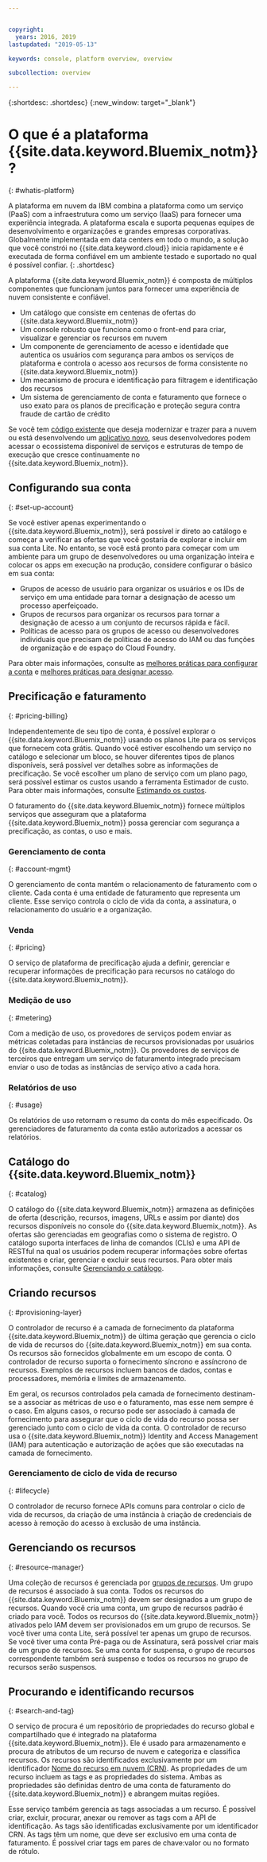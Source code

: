 ```yaml
---


copyright:
  years: 2016, 2019
lastupdated: "2019-05-13"

keywords: console, platform overview, overview

subcollection: overview

---
```


{:shortdesc: .shortdesc}
{:new_window: target="_blank"}

# O que é a plataforma {{site.data.keyword.Bluemix_notm}}?
{: #whatis-platform}

A plataforma em nuvem da IBM combina a plataforma como um serviço (PaaS) com a infraestrutura como um serviço (IaaS) para fornecer uma experiência integrada. A plataforma escala e suporta pequenas equipes de desenvolvimento e organizações e grandes empresas corporativas. Globalmente
implementada em data centers em todo o mundo, a solução que você constrói no {{site.data.keyword.cloud}} inicia
rapidamente e é executada de forma confiável em um ambiente testado e suportado no qual é possível confiar.
{: .shortdesc}

A plataforma {{site.data.keyword.Bluemix_notm}} é composta de múltiplos componentes que funcionam juntos para
fornecer uma experiência de nuvem consistente e confiável. 

  * Um catálogo que consiste em centenas de ofertas do {{site.data.keyword.Bluemix_notm}}
  * Um console robusto que funciona como o front-end para criar, visualizar e gerenciar os recursos em nuvem
  * Um componente de gerenciamento de acesso e identidade que autentica os usuários com segurança para ambos os serviços de
plataforma e controla o acesso aos recursos de forma consistente no {{site.data.keyword.Bluemix_notm}}
  * Um mecanismo de procura e identificação para filtragem e identificação dos recursos
  * Um sistema de gerenciamento de conta e faturamento que fornece o uso exato para os planos de precificação e proteção
segura contra fraude de cartão de crédito

Se você tem [código existente](/docs/apps/tutorials?topic=creating-apps-tutorial-byoc#tutorial-byoc) que deseja modernizar e trazer
para a nuvem ou está desenvolvendo um [aplicativo
novo](/docs/apps/tutorials?topic=creating-apps-tutorial-starterkit), seus desenvolvedores podem acessar o ecossistema disponível de serviços e estruturas de tempo de execução
que cresce continuamente no {{site.data.keyword.Bluemix_notm}}.

## Configurando sua conta
{: #set-up-account}

Se você estiver apenas experimentando o {{site.data.keyword.Bluemix_notm}}, será possível ir direto ao catálogo e começar a verificar as ofertas que você gostaria de explorar e incluir em sua conta Lite. No entanto, se
você está pronto para começar com um ambiente para um grupo de desenvolvedores ou uma organização inteira e
colocar os apps em execução na produção, considere configurar o básico em sua conta:

* Grupos de acesso de usuário para organizar os usuários e os IDs de serviço em uma entidade para tornar a designação de
acesso um processo aperfeiçoado.
* Grupos de recursos para organizar os recursos para tornar a designação de acesso a um conjunto de recursos rápida e
fácil.
* Políticas de acesso para os grupos de acesso ou desenvolvedores individuais que precisam de políticas de acesso do IAM
ou das funções de organização e de espaço do Cloud Foundry.

Para obter mais informações, consulte as [melhores práticas
para configurar a conta](/docs/account?topic=account-account_setup) e [melhores práticas para designar acesso](/docs/iam?topic=iam-account_setup). 

## Precificação e faturamento
{: #pricing-billing}

Independentemente de seu tipo de conta, é possível explorar o {{site.data.keyword.Bluemix_notm}} usando os
planos Lite para os serviços que fornecem cota grátis. Quando você estiver escolhendo um serviço no catálogo e
selecionar um bloco, se houver diferentes tipos de planos disponíveis, será possível ver detalhes sobre as informações de
precificação. Se você escolher um plano de serviço com um plano pago, será possível estimar os custos usando a
ferramenta Estimador de custo. Para obter mais informações, consulte [Estimando os custos](/docs/billing-usage?topic=billing-usage-cost).

O faturamento do {{site.data.keyword.Bluemix_notm}} fornece múltiplos serviços que asseguram que a
plataforma {{site.data.keyword.Bluemix_notm}} possa gerenciar com segurança a precificação, as contas, o uso e mais.

### Gerenciamento de conta
{: #account-mgmt}

O gerenciamento de conta mantém o relacionamento de faturamento com o cliente. Cada conta é uma entidade de faturamento que representa um cliente. Esse serviço controla o ciclo de vida da conta, a assinatura, o relacionamento do usuário e a organização.

### Venda
{: #pricing}

O serviço de plataforma de precificação ajuda a definir, gerenciar e recuperar informações de precificação para recursos no catálogo do {{site.data.keyword.Bluemix_notm}}.

### Medição de uso
{: #metering}

Com a medição de uso, os provedores de serviços podem enviar as métricas coletadas para instâncias de recursos provisionadas por usuários do {{site.data.keyword.Bluemix_notm}}. Os provedores de serviços de terceiros que entregam um serviço de faturamento integrado precisam enviar o uso de todas as instâncias de serviço ativo a cada hora. 

### Relatórios de uso
{: #usage}

Os relatórios de uso retornam o resumo da conta do mês especificado. Os gerenciadores de faturamento da conta estão autorizados a acessar os relatórios.

## Catálogo do {{site.data.keyword.Bluemix_notm}}
{: #catalog}

O catálogo do {{site.data.keyword.Bluemix_notm}} armazena as definições de oferta (descrição, recursos, imagens, URLs e assim por diante) dos recursos disponíveis no console do {{site.data.keyword.Bluemix_notm}}. As ofertas são gerenciadas em geografias como o sistema de registro. O catálogo suporta interfaces de linha de comandos (CLIs) e uma API de RESTful na qual os usuários podem recuperar informações sobre ofertas existentes e criar, gerenciar e excluir seus recursos. Para obter mais informações, consulte [Gerenciando o catálogo](/docs/overview?topic=overview-manage-catalog).

## Criando recursos
{: #provisioning-layer}

O controlador de recurso é a camada de fornecimento da plataforma {{site.data.keyword.Bluemix_notm}} de última geração que gerencia o ciclo de vida de recursos do {{site.data.keyword.Bluemix_notm}} em sua conta. Os
recursos são fornecidos globalmente em um escopo de conta. O controlador de recurso suporta o fornecimento síncrono e assíncrono de recursos. Exemplos de recursos incluem bancos de dados, contas e processadores, memória e limites de armazenamento. 

Em geral, os
recursos controlados pela camada de fornecimento destinam-se a associar as métricas de uso e o faturamento, mas esse nem sempre é o
caso. Em alguns casos, o recurso pode ser associado à camada de fornecimento para assegurar que o ciclo de vida do recurso possa ser gerenciado junto com o ciclo de vida da conta. O controlador de recurso usa o {{site.data.keyword.Bluemix_notm}} Identity and Access Management (IAM) para autenticação e autorização de ações que são executadas na camada de fornecimento.

### Gerenciamento de ciclo de vida de recurso
{: #lifecycle}

O controlador de recurso fornece APIs comuns para controlar o ciclo de vida de recursos, da criação de uma instância à criação de credenciais de acesso à remoção do acesso à exclusão de uma instância.

## Gerenciando os recursos
{: #resource-manager}

Uma coleção de recursos é gerenciada por [grupos de recursos](/docs/overview?topic=overview-whatis-rgs). Um grupo de recursos é associado à sua conta. Todos os recursos do {{site.data.keyword.Bluemix_notm}} devem ser designados a um grupo de recursos. Quando você cria uma conta, um grupo de recursos padrão é criado para você. Todos os recursos do {{site.data.keyword.Bluemix_notm}} ativados pelo IAM devem ser provisionados em um grupo de recursos. Se você tiver uma conta Lite, será possível ter apenas um grupo de recursos. Se você tiver uma conta Pré-paga ou de Assinatura, será possível criar mais de um grupo de recursos. Se uma conta for suspensa, o grupo de recursos correspondente também será suspenso e todos os recursos no grupo de recursos serão suspensos. 

## Procurando e identificando recursos
{: #search-and-tag}

O serviço de procura é um repositório de propriedades do recurso global e compartilhado que é integrado na plataforma {{site.data.keyword.Bluemix_notm}}. Ele é usado para armazenamento e procura de atributos de um recurso de nuvem e categoriza e classifica recursos. Os recursos são identificados exclusivamente por um identificador [Nome do recurso em nuvem (CRN)](/docs/overview?topic=overview-crn). As propriedades de um recurso incluem as tags e as propriedades do sistema. Ambas as propriedades são
definidas dentro de uma conta de faturamento do {{site.data.keyword.Bluemix_notm}} e abrangem muitas regiões.

Esse serviço também gerencia as tags associadas a um recurso. É possível criar, excluir, procurar, anexar ou
remover as tags com a API de identificação. As tags são identificadas exclusivamente por um identificador CRN. As tags têm um nome, que deve ser exclusivo em uma conta de faturamento. É possível criar tags em pares de chave:valor ou no formato de rótulo.
